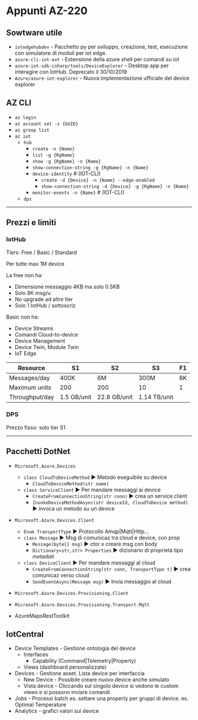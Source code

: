 
# Appunti AZ-220

## Sowtware utile

* `iotedgehubdev` - Pacchetto py per sviluppo, creazione, test, esecuzione con simulatore di moduli per iot edge.
* `azure-cli-iot-ext` - Estensione della azure shell per comandi su iot
* `azure-iot-sdk-csharp/tools/DeviceExplorer` - Desktop app per interagire con IotHub. Deprecato il 30/10/2019
* `Azure/azure-iot-explorer` - Nuova implementazione ufficiale del device explorer

## AZ CLI

* `az login`
* `az account set -s {GUID}`
* `az group list`
* `az iot`
  * `hub`
    * `create -n {Name}`
    * `list -g {RgName}`
    * `show -g {RgName} -n {Name}`
    * `show-connection-string -g {RgName} -n {Name}`
    * `device-identity` # (IOT-CLI)
      * `create -d {Device} -n {Name} --edge-enabled`
      * `show-connection-string -d {Device} -g {RgName} -n {Name}`
    * `monitor-events -n {Name}` # (IOT-CLI)
  * `dps`

***

## Prezzi e limiti

### IotHub

Tiers:
Free / Basic / Standard

Per tutte max 1M device

La free non ha:

* Dimensione messaggio 4KB ma solo 0.5KB
* Solo 8K msg/u
* No upgrade ad altre tier
* Solo 1 IotHub / sottoscriz

Basic non ha:

* Device Streams
* Comandi Cloud-to-device
* Device Management
* Device Twin, Module Twin
* IoT Edge

| Resource | S1 | S2 | S3 | F1 |
| --- | --- | --- | --- | --- |
| Messages/day |400K |6M |300M |8K |
| Maximum units |200 |200 |10 |1 |
| Throughput/day | 1.5 GB/unit | 22.8 GB/unit | 1.14 TB/unit

### DPS

Prezzo fisso: solo tier S1

***

## Pacchetti DotNet

* `Microsoft.Azure.Devices`
  * `class CloudToDeviceMethod` ▶ Metodo eseguibile su device
    * `CloudToDeviceMethod(str name)`
  * `class ServiceClient` ▶ Per mandare messaggi ai device
    * `CreateFromConnectionString(str conn)` ▶ crea un service client
    * `InvokeDeviceMethodAsync(str deviceId, CloudToDevice method)` ▶ invoca un metodo su un device

* `Microsoft.Azure.Devices.Client`
  * `Enum TransportType` ▶ Protocollo Amqp|Mqtt|Http...
  * `class Message` ▶ Msg di comunicaz tra cloud e device, con prop
    * `Message(byte[] msg)` ▶ ctor x creare msg con body
    * `Dictionary<str,str> Properties` ▶ dizionario di proprietà tipo *metadati*
  * `class DeviceClient` ▶ Per mandare messaggi al cloud
    * `CreateFromConnectionString(str conn, TransportType t)` ▶ crea comunicaz verso cloud
    * `SendEventAsync(Message msg)` ▶ Invia messaggio al cloud

* `Microsoft.Azure.Devices.Provisioning.Client`

* `Microsoft.Azure.Devices.Provisioning.Transport.Mqtt`

* AzureMapsRestToolkit


## IotCentral

* Device Templates - Gestione ontologia del device
  * Interfaces
    * Capability (Command|Telemetry|Property)
  * Views (dashboard personalizzate)
* Devices - Gestione asset. Lista device per interfaccia
  * New Device - Possibile creare nuovo device anche simulato
  * Vista device - Cliccando sul singolo device si vedono le custom views e si possono inviare comandi
* Jobs - Processi batch es. settare una property per gruppi di device. es. Optimal Temperature
* Analytics - grafici valori sui device
